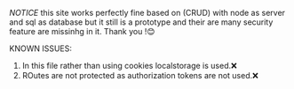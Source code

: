 *NOTICE* this site works perfectly fine based on (CRUD) with node as server and sql as database but it still is a prototype and their are many security feature are missinhg in it. Thank you !😊

KNOWN ISSUES:
1. In this file rather than using cookies localstorage is used.❌
2. ROutes are not protected as authorization tokens are not used.❌
